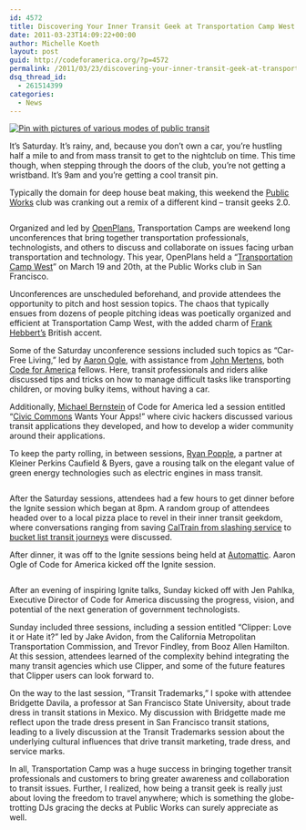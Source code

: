 ```yaml
---
id: 4572
title: Discovering Your Inner Transit Geek at Transportation Camp West
date: 2011-03-23T14:09:22+00:00
author: Michelle Koeth
layout: post
guid: http://codeforamerica.org/?p=4572
permalink: /2011/03/23/discovering-your-inner-transit-geek-at-transportation-camp-west/
dsq_thread_id:
  - 261514399
categories:
  - News
---
```

[<img class="size-medium wp-image-4573 alignright " title="Transit Pin" src="http://codeforamerica.org/wp-content/uploads/2011/03/transitpin-297x300.jpg" alt="Pin with pictures of various modes of public transit" />](http://codeforamerica.org/wp-content/uploads/2011/03/transitpin.jpg)

It&#8217;s Saturday. It&#8217;s rainy, and, because you don&#8217;t own a car, you&#8217;re hustling half a mile to and from mass transit to get to the nightclub on time. This time though, when stepping through the doors of the club, you&#8217;re not getting a wristband. It&#8217;s 9am and you&#8217;re getting a cool transit pin.

Typically the domain for deep house beat making, this weekend the [Public Works](http://publicsf.com/) club was cranking out a remix of a different kind &#8211; transit geeks 2.0.

<img class="aligncenter" title="TransportationCamp" src="http://transportationcamp.org/wp-content/uploads/2011/02/general-logo-website.png" alt="" />

Organized and led by [OpenPlans](http://www.openplans.org), Transportation Camps are weekend long unconferences that bring together transportation professionals, technologists, and others to discuss and collaborate on issues facing urban transportation and technology. This year, OpenPlans held a &#8220;[Transportation Camp West](http://transportationcamp.org/west/)&#8221; on March 19 and 20th, at the Public Works club in San Francisco.

Unconferences are unscheduled beforehand, and provide attendees the opportunity to pitch and host session topics. The chaos that typically ensues from dozens of people pitching ideas was poetically organized and efficient at Transportation Camp West, with the added charm of [Frank Hebbert&#8217;s](http://openplans.org/team/#frank-hebbert) British accent.

<div style="float: right; margin-left: 10px;">
  <a href="http://codeforamerica.org/wp-content/uploads/2011/03/JohnAaron.jpg"><img class="size-medium wp-image-4577" title="JohnAaron" src="http://codeforamerica.org/wp-content/uploads/2011/03/JohnAaron-300x179.jpg" alt="" /></a>
</div>

Some of the Saturday unconference sessions included such topics as &#8220;Car-Free Living,&#8221; led by [Aaron Ogle](http://codeforamerica.org/author/aaron/), with assistance from [John Mertens](http://codeforamerica.org/author/john/), both [Code for America](http://www.codeforamerica.org) fellows. Here, transit professionals and riders alike discussed tips and tricks on how to manage difficult tasks like transporting children, or moving bulky items, without having a car.

Additionally, [Michael Bernstein](http://codeforamerica.org/author/michaelb/) of Code for America led a session entitled &#8220;[Civic Commons](http://www.civiccommons.org) Wants Your Apps!&#8221; where civic hackers discussed various transit applications they developed, and how to develop a wider community around their applications.

To keep the party rolling, in between sessions, [Ryan Popple](http://www.kpcb.com/team/index.php?Ryan%20Popple), a partner at Kleiner Perkins Caufield & Byers, gave a rousing talk on the elegant value of green energy technologies such as electric engines in mass transit.

<div align="center">
  <img title="Ryan Popple, Partner at Kleiner Perkins Caufield & Byers" src="http://farm6.static.flickr.com/5098/5542020714_9f7e43a646.jpg" alt="" class="aligncenter" />
</div>

After the Saturday sessions, attendees had a few hours to get dinner before the Ignite session which began at 8pm. A random group of attendees headed over to a local pizza place to revel in their inner transit geekdom, where conversations ranging from saving [CalTrain from slashing service](http://www.greencaltrain.com/friends-of-caltrain/) to [bucket list transit journeys](http://www.google.ru/intl/ru/landing/transsib/en.html) were discussed.

After dinner, it was off to the Ignite sessions being held at [Automattic](http://automattic.com/). Aaron Ogle of Code for America kicked off the Ignite session.

<div align="center">
  <a href="http://codeforamerica.org/wp-content/uploads/2011/03/IMAG0059.jpg"><img class="size-medium wp-image-4578" title="Aaron Ogle at Ignite Session" src="http://codeforamerica.org/wp-content/uploads/2011/03/IMAG0059-179x300.jpg" alt="" /></a>
</div>

After an evening of inspiring Ignite talks, Sunday kicked off with Jen Pahlka, Executive Director of Code for America discussing the progress, vision, and potential of the next generation of government technologists.

<div style="margin-left: 10px; float: right;">
  <img title="Jen Pahlka" src="http://farm6.static.flickr.com/5014/5543916001_109bc601b9.jpg" alt="" />
</div>

Sunday included three sessions, including a session entitled &#8220;Clipper: Love it or Hate it?&#8221; led by Jake Avidon, from the California Metropolitan Transportation Commission, and Trevor Findley, from Booz Allen Hamilton. At this session, attendees learned of the complexity behind integrating the many transit agencies which use Clipper, and some of the future features that Clipper users can look forward to.

On the way to the last session, &#8220;Transit Trademarks,&#8221; I spoke with attendee Bridgette Davila, a professor at San Francisco State University, about trade dress in transit stations in Mexico. My discussion with Bridgette made me reflect upon the trade dress present in San Francisco transit stations, leading to a lively discussion at the Transit Trademarks session about the underlying cultural influences that drive transit marketing, trade dress, and service marks.

In all, Transportation Camp was a huge success in bringing together transit professionals and customers to bring greater awareness and collaboration to transit issues. Further, I realized, how being a transit geek is really just about loving the freedom to travel anywhere; which is something the globe-trotting DJs gracing the decks at Public Works can surely appreciate as well.